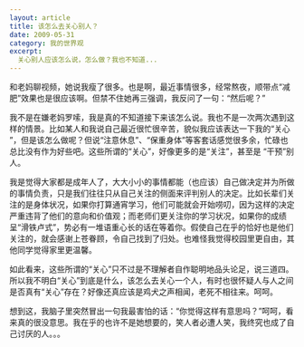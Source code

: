 ```yaml
---
layout: article
title: 该怎么去关心别人？
date: 2009-05-31
category: 我的世界观
excerpt:
  关心别人应该怎么说，怎么做？我也不知道...
---
```


和老妈聊视频，她说我瘦了很多。也是啊，最近事情很多，经常熬夜，顺带点“减肥”效果也是很应该啊。但禁不住她再三强调，我反问了一句：“然后呢？”

我不是在嫌老妈罗嗦，我是真的不知道接下来该怎么说。我也不是一次两次遇到这样的情景。比如某人和我说自己最近很忙很辛苦，貌似我应该表达一下我的“关心 ”，但是该怎么做呢？但说“注意休息”、“保重身体”等客套话感觉很多余，忙碌也总比没有作为好些吧。这些所谓的“关心”，好像更多的是“关注”，甚至是 “干预”别人。

我是觉得大家都是成年人了，大大小小的事情都能（也应该）自己做决定并为所做的事情负责，只是我们往往只从自己关注的侧面来评判别人的决定。比如长辈们关注的是身体状况，如果你打算通宵学习，他们可能就会开始唠叨，因为这样的决定严重违背了他们的意向和价值观；而老师们更关注你的学习状况，如果你的成绩呈“滑铁卢式”，势必有一堆语重心长的话在等着你。假使自己在乎的恰好也是他们关注的，就会感谢上苍眷顾，令自己找到了归处。也难怪我觉得校园里更自由，其他同学觉得家里更温馨。

如此看来，这些所谓的“关心”只不过是不理解者自作聪明地品头论足，说三道四。所以我不明白“关心”到底是什么，该怎么去关心一个人，有时也很怀疑人与人之间是否真有“关心”存在？好像还真应该是鸡犬之声相闻，老死不相往来。呵呵。

想到这，我脑子里突然冒出一句我最害怕的话：“你觉得这样有意思吗？”呵呵，看来真的很没意思。我在乎的也许不是她想要的，笑人者必遭人笑，我终究也成了自己讨厌的人。。。
